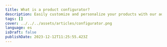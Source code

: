 ```yaml
---
title: What is a product configurator?
description: Easily customize and personalize your products with our advanced product configurator.
tags: []
cover: ../../../assets/articles/configurator.png
language: es
isDraft: false
publishDate: 2023-12-12T11:25:55.423Z
---
```

